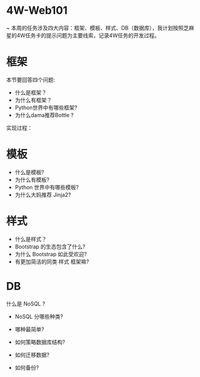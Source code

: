# 4W-Web101

~ 本周的任务涉及四大内容：框架、模板、样式、DB（数据库），我计划按照芝麻星的4W任务卡的提示问题为主要线索，记录4W任务的开发过程。

# **框架**

本节要回答四个问题:
* 什么是框架？
* 为什么有框架？
* Python世界中有哪些框架?
* 为什么dama推荐Bottle ?

实现过程：


# **模板**

* 什么是模板?
* 为什么有模板?
* Python 世界中有哪些模板?
* 为什么大妈推荐 Jinja2?

# **样式**

* 什么是样式？
* Bootstrap 的生态包含了什么?
* 为什么 Bootstrap 如此受欢迎?
* 有更加简洁的同类 样式 框架嘛?

# **DB**

什么是 NoSQL ?
* NoSQL 分哪些种类?

* 哪种最简单?

* 如何策略数据库结构?

* 如何迁移数据?

* 如何备份?


